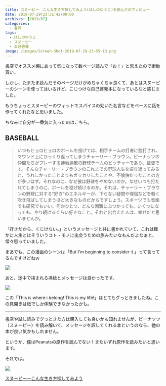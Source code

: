 ```yaml
---
title: スヌーピー　こんな生き方探してみよう(ほしのゆうこ)を読んだのでレビュー
date: 2019-07-29T23:51:42+09:00
archives: [2019/07]
categories:
  - 書評
tags:
  - ほしのゆうこ
  - スヌーピー
  - 自己啓発
image: /images/Screen-Shot-2019-07-29-23-55-13.png
---
```

書店でオススメ棚にあって気になって数ページ読んで「お！」と思えたので衝動買い。

<!--more-->

しかし、たまたま読んだそのページだけがめちゃくちゃ良くて、あとはスヌーピーのシーンを使ってはいるけど、こじつけな自己啓発本になっているなと感じました。

もうちょっとスヌーピーのウィットでスパイスの効いた名言などをベースに話を作ってくれたなと思いました。

ちなみに自分が一番気に入ったのはこちら。

## BASEBALL

> いつもヒョロヒョロのボールを投げては、相手チームの打者に強打され、マウンド上にひっくり返ってしまうチャーリー・ブラウン。ピーナッツの仲間たちがプレーする連戦連敗の野球チームのピッチャーであり、監督です。そんなチャーリー・ブラウンのこれまでの野球人生を振り返ってみると、うれしかったことよりもガッカリしたことや、不愉快だったことの方が多いはず。それなのに、なぜ彼は野球をやめないのか。なぜいつも打たれてしまうのに、ボールを投げ続けるのか。それは、チャーリー・ブラウンの野球に対する"好き"のエネルギーが、下らない疑問や理屈などを軽く吹き飛ばしてしまうほど大きなものだからですしょう。スポーツでも音楽でも研究でもいい。何かひとつ、どんな困難にぶつかっても、いくつになっても、やり続けるぐらい好きなこと。それと出合えた人は、幸せだと思いませんか。

「好きだから、くじけない。」というメッセージと共に書かれていて、これは確かに人生とはそういうコト・モノに出会うための旅みたいなもんだよなぁと、常々思っていました。

まあでも、この漫画のシーンは「But I'm beginning to consider it.」って言ってるんですけどねｗ

![](/images/Screen-Shot-2019-07-30-00-18-15.png)

あと、途中で挟まれる挿絵とメッセージは良かったです。

![](/images/Screen-Shot-2019-07-30-00-20-10.png)

この「This is where i belong! This is my life!」はとてもグっときましたね。この見開きは紙でしか体験できなかったかも。

---

書店や試し読みでグっときた方は購入しても良いかも知れませんが、ピーナッツ（スヌーピー）を読み解いて、メッセージを訳してくれる本というのなら、他の本が良い気かもしれません。

というか、僕はPeanutsの原作を読んでない！またいずれ原作を読みたいと思います。

それでは。

<div class="amazfy">
<a href="https://www.amazon.co.jp/dp/4022614714?tag=t4traw-22">
<img src="https://ws-fe.amazon-adsystem.com/widgets/q?_encoding=UTF8&ASIN=4022614714&Format=_SL250_&ID=AsinImage&MarketPlace=JP&ServiceVersion=20070822&WS=1&tag=t4traw-22&language=ja_JP">
<p>スヌーピー―こんな生き方探してみよう</p>
</a>
</div>

